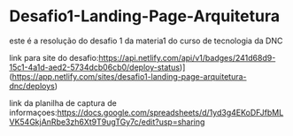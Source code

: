 # Desafio1-Landing-Page-Arquitetura
este é a resolução do desafio 1 da materia1  do curso de tecnologia da DNC

link para site do desafio:https://api.netlify.com/api/v1/badges/241d68d9-15c1-4a1d-aed2-5734dcb06cb0/deploy-status)](https://app.netlify.com/sites/desafio1-landing-page-arquitetura-dnc/deploys)

link da planilha de captura de informaçoes:https://docs.google.com/spreadsheets/d/1yd3g4EKoDFJfbMLVK54GkjAnRbe3zh6Xt9T9ugTGy7c/edit?usp=sharing
